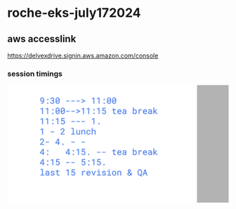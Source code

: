 # roche-eks-july172024

## aws accesslink

https://delvexdrive.signin.aws.amazon.com/console


### session timings

<img src="time.png">